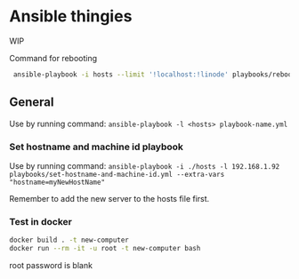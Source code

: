 # Ansible thingies

WIP

Command for rebooting
```bash
 ansible-playbook -i hosts --limit '!localhost:!linode' playbooks/reboot-machine.yml
```
## General

Use by running command: `ansible-playbook -l <hosts> playbook-name.yml`

### Set hostname and machine id playbook
Use by running command: 
`ansible-playbook -i ./hosts -l 192.168.1.92 playbooks/set-hostname-and-machine-id.yml --extra-vars "hostname=myNewHostName"`

Remember to add the new server to the hosts file first.


### Test in docker

```bash
docker build . -t new-computer
docker run --rm -it -u root -t new-computer bash
```

root password is blank
